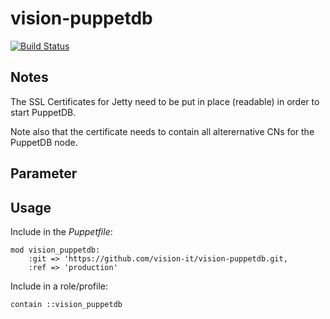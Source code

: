 # vision-puppetdb

[![Build Status](https://travis-ci.org/vision-it/vision-puppetdb.svg?branch=production)](https://travis-ci.org/vision-it/vision-puppetdb)

## Notes

The SSL Certificates for Jetty need to be put in place (readable) in order to start PuppetDB.

Note also that the certificate needs to contain all alterernative CNs for the PuppetDB node.

## Parameter

## Usage

Include in the *Puppetfile*:

```
mod vision_puppetdb:
    :git => 'https://github.com/vision-it/vision-puppetdb.git,
    :ref => 'production'
```

Include in a role/profile:

```puppet
contain ::vision_puppetdb
```
